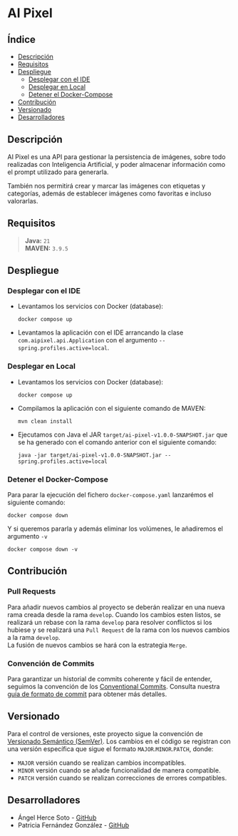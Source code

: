 # AI Pixel

## Índice

- [Descripción](#descripción)
- [Requisitos](#requisitos)
- [Despliegue](#despliegue)
  - [Desplegar con el IDE](#Desplegar-con-el-IDE)
  - [Desplegar en Local](#Desplegar-en-Local)
  - [Detener el Docker-Compose](#Detener-el-Docker-Compose)
- [Contribución](#contribución)
- [Versionado](#versionado)
- [Desarrolladores](#desarrolladores)

## Descripción

AI Pixel es una API para gestionar la persistencia de imágenes, sobre todo realizadas con Inteligencia Artificial, y poder almacenar información como el prompt utilizado para generarla.

También nos permitirá crear y marcar las imágenes con etiquetas y categorías, además de establecer imágenes como favoritas e incluso valorarlas.

## Requisitos

> **Java:** `21`  
> **MAVEN:** `3.9.5`

## Despliegue

### Desplegar con el IDE

- Levantamos los servicios con Docker (database):

    ```shell
    docker compose up
    ```

- Levantamos la aplicación con el IDE arrancando la clase `com.aipixel.api.Application` con el argumento `--spring.profiles.active=local`.

### Desplegar en Local

- Levantamos los servicios con Docker (database):

    ```shell
    docker compose up
    ```

- Compilamos la aplicación con el siguiente comando de MAVEN:

    ```shell
    mvn clean install
    ```

- Ejecutamos con Java el JAR `target/ai-pixel-v1.0.0-SNAPSHOT.jar` que se ha generado con el comando anterior con el siguiente comando:

    ```shell
    java -jar target/ai-pixel-v1.0.0-SNAPSHOT.jar --spring.profiles.active=local
    ```

### Detener el Docker-Compose

Para parar la ejecución del fichero `docker-compose.yaml` lanzarémos el siguiente comando:

```shell
docker compose down
```

Y si queremos pararla y además eliminar los volúmenes, le añadiremos el argumento `-v`

```shell
docker compose down -v
```


## Contribución

### Pull Requests

Para añadir nuevos cambios al proyecto se deberán realizar en una nueva rama creada desde la rama `develop`. Cuando los cambios esten listos, se realizará un rebase con la rama `develop` para resolver conflictos si los hubiese y se realizará una `Pull Request` de la rama con los nuevos cambios a la rama `develop`.  
La fusión de nuevos cambios se hará con la estrategia `Merge`.

### Convención de Commits

Para garantizar un historial de commits coherente y fácil de entender, seguimos la convención de los [Conventional Commits](https://www.conventionalcommits.org/en/v1.0.0/). Consulta nuestra [guía de formato de commit](COMMIT_CONVENTION.md) para obtener más detalles.

## Versionado

Para el control de versiones, este proyecto sigue la convención de [Versionado Semántico (SemVer)](https://semver.org/). Los cambios en el código se registran con una versión específica que sigue el formato `MAJOR`.`MINOR`.`PATCH`, donde:

- `MAJOR` versión cuando se realizan cambios incompatibles.
- `MINOR` versión cuando se añade funcionalidad de manera compatible.
- `PATCH` versión cuando se realizan correcciones de errores compatibles.

## Desarrolladores

- Ángel Herce Soto - [GitHub](https://github.com/indenaiten)
- Patricia Fernández González - [GitHub](https://github.com/Patrifgonz)